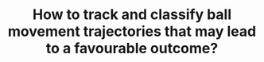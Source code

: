 ---
id: question-13
title: How to track and classify ball movement trajectories that may lead to a
  favourable outcome?
theme: sports science
theme-sub-category: performance analysis
application: computer vision
task-solver-1: recognise event or actions from computer vision
empty: predict performance
data-question-type: descriptive
continuous-count: continuous_count
image-or-video: image or video
data-method-1: Dynamic time wrapping
data-method-2: clustering
data-method-3: object tracking
data-expertise-required-1: computer vision
data-expertise-required-2: trajectory prediction
data-expertise-required-3: clustering
data-expertise-required-4: action and event recognition
datasets-description: spatio temporal dataset, with ball trajectory, possession
  time and possession outcome
expert-1: Paul Wu
expert-2: Simon Denman
reference: https://journals.plos.org/plosone/article?id=10.1371/journal.pone.0272848
---
